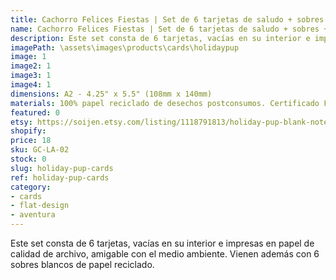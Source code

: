 ```yaml
---
title: Cachorro Felices Fiestas | Set de 6 tarjetas de saludo + sobres + stickers
name: Cachorro Felices Fiestas | Set de 6 tarjetas de saludo + sobres + stickers
description: Este set consta de 6 tarjetas, vacías en su interior e impresas en papel de calidad de archivo, amigable con el medio ambiente.
imagePath: \assets\images\products\cards\holidaypup
image: 1
image2: 1
image3: 1
image4: 1
dimensions: A2 - 4.25" x 5.5" (108mm x 140mm)
materials: 100% papel reciclado de desechos postconsumos. Certificado FSC.
featured: 0
etsy: https://soijen.etsy.com/listing/1118791813/holiday-pup-blank-note-card-set-6-a2?utm_source=Copy&utm_medium=ListingManager&utm_campaign=Share&utm_term=so.lmsm&share_time=1695259992854
shopify: 
price: 18
sku: GC-LA-02
stock: 0
slug: holiday-pup-cards
ref: holiday-pup-cards
category:
- cards
- flat-design
- aventura
---
```

Este set consta de 6 tarjetas, vacías en su interior e impresas en papel de calidad de archivo, amigable con el medio ambiente. Vienen además con 6 sobres blancos de papel reciclado.
